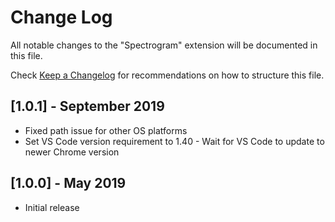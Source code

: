 # Change Log
All notable changes to the "Spectrogram" extension will be documented in this file.

Check [Keep a Changelog](http://keepachangelog.com/) for recommendations on how to structure this file.

## [1.0.1] - September 2019
- Fixed path issue for other OS platforms
- Set VS Code version requirement to 1.40 - Wait for VS Code to update to newer Chrome version 

## [1.0.0] - May 2019
- Initial release